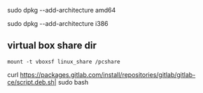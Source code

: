 sudo dpkg --add-architecture amd64

sudo dpkg --add-architecture i386



## virtual box share dir

```
mount -t vboxsf linux_share /pcshare
```




curl https://packages.gitlab.com/install/repositories/gitlab/gitlab-ce/script.deb.sh| sudo bash